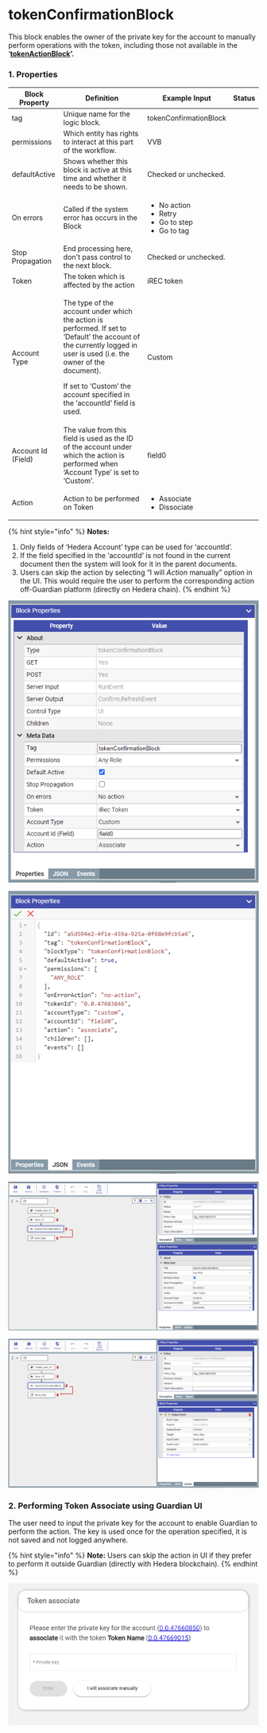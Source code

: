 # tokenConfirmationBlock

This block enables the owner of the private key for the account to manually perform operations with the token, including those not available in the ‘[**tokenActionBlock**](tokenactionblock.md)**’.**

### **1. Properties**

| Block Property     | Definition                                                                                                                                                                                                                                                     | Example Input                                                                         | Status |
| ------------------ | -------------------------------------------------------------------------------------------------------------------------------------------------------------------------------------------------------------------------------------------------------------- | ------------------------------------------------------------------------------------- | ------ |
| tag                | Unique name for the logic block.                                                                                                                                                                                                                               | tokenConfirmationBlock                                                                |        |
| permissions        | Which entity has rights to interact at this part of the workflow.                                                                                                                                                                                              | VVB                                                                                   |        |
| defaultActive      | Shows whether this block is active at this time and whether it needs to be shown.                                                                                                                                                                              | Checked or unchecked.                                                                 |        |
| On errors          | Called if the system error has occurs in the Block                                                                                                                                                                                                             | <p></p><ul><li>No action</li><li>Retry</li><li>Go to step</li><li>Go to tag</li></ul> |        |
| Stop Propagation   | End processing here, don't pass control to the next block.                                                                                                                                                                                                     | Checked or unchecked.                                                                 |        |
| Token              | The token which is affected by the action                                                                                                                                                                                                                      | iREC token                                                                            |        |
| Account Type       | <p>The type of the account under which the action is performed. If set to ‘Default’ the account of the currently logged in user is used (i.e. the owner of the document).</p><p>If set to ‘Custom’ the account specified in the ‘accountId’ field is used.</p> | Custom                                                                                |        |
| Account Id (Field) | The value from this field is used as the ID of the account under which the action is performed when ‘Account Type’ is set to ‘Custom’.                                                                                                                         | field0                                                                                |        |
| Action             | Action to be performed on Token                                                                                                                                                                                                                                | <p></p><ul><li>Associate</li><li>Dissociate</li></ul>                                 |        |



{% hint style="info" %}
**Notes:**

1. Only fields of ‘Hedera Account’ type can be used for ‘accountId’.
2. If the field specified in the ‘accountId’ is not found in the current document then the system will look for it in the parent documents.
3. Users can skip the action by selecting “I will _Action_ manually” option in the UI. This would require the user to perform the corresponding action off-Guardian platform (directly on Hedera chain).
{% endhint %}

![Block Properties](<../.gitbook/assets/image (12).png>)

![JSON View of the Block](<../.gitbook/assets/image (11).png>)

![Configuring tokenConfirmationBlock](<../.gitbook/assets/image (19).png>)

![Creating Event to move to next step](<../.gitbook/assets/image (8).png>)

### 2. Performing Token Associate using Guardian UI

The user need to input the private key for the account to enable Guardian to perform the action. The key is used once for the operation specified, it is not saved and not logged anywhere.

{% hint style="info" %}
**Note:** Users can skip the action in UI if they prefer to perform it outside Guardian (directly with Hedera blockchain).
{% endhint %}

![](<../.gitbook/assets/image (22).png>)

